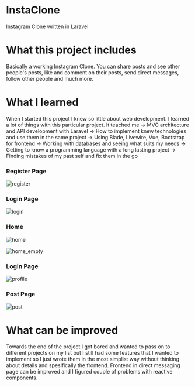 # InstaClone

Instagram Clone written in Laravel

# What this project includes
Basically a working Instagram Clone. You can share posts and see other people's posts, like and comment on their posts, send direct messages, follow other people and much more.


# What I learned
When I started this project I knew so little about web development. I learned a lot of things with this particular project.
It teached me 
-> MVC architecture and API development with Laravel
-> How to implement knew technologies and use them in the same project
-> Using Blade, Livewire, Vue, Bootstrap for frontend
-> Working with databases and seeing what suits my needs
-> Getting to know a programming language with a long lasting project
-> Finding mistakes of my past self and fix them in the go

<h3> Register Page </h3>

![register](https://user-images.githubusercontent.com/93518653/201674487-1a336dd7-9565-458a-9af1-dbad173b7570.png)

<h3> Login Page </h3>

![login](https://user-images.githubusercontent.com/93518653/201674441-6e61f444-bf73-40a7-bd4c-7f0e65e1a75d.png)

<h3> Home </h3>

![home](https://user-images.githubusercontent.com/93518653/201680791-582f1505-614b-4d75-8423-04abf9fc1ce2.png)

![home_empty](https://user-images.githubusercontent.com/93518653/201674462-08add678-775c-4ad3-a2ba-8cd53d0bcdc4.png)

<h3> Login Page </h3>

![profile](https://user-images.githubusercontent.com/93518653/201674479-d3677d31-b289-4edf-b99b-82b306b2e6f5.png)

<h3> Post Page </h3>

![post](https://user-images.githubusercontent.com/93518653/201680801-a23c1d3a-4da9-44e1-b7d4-d0584d13784e.png)

# What can be improved
Towards the end of the project I got bored and wanted to pass on to different projects on my list but I still had some features that I wanted to implement so I just wrote them in the most simplist way without thinking about details and spesifically the frontend. Frontend in direct messaging page can be improved and I figured couple of problems with reactive components.
